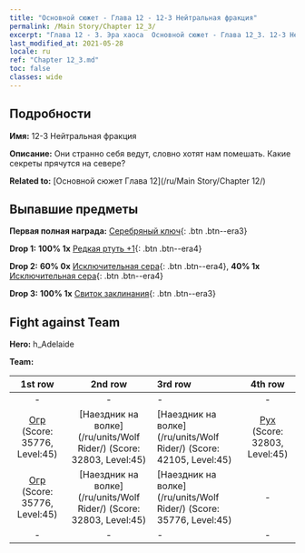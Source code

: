 ```yaml
---
title: "Основной сюжет - Глава 12 - 12-3 Нейтральная фракция"
permalink: /Main Story/Chapter 12_3/
excerpt: "Глава 12 - 3. Эра хаоса  Основной сюжет - Глава 12_3. 12-3 Нейтральная фракция"
last_modified_at: 2021-05-28
locale: ru
ref: "Chapter 12_3.md"
toc: false
classes: wide
---
```


## Подробности

 **Имя:** 12-3 Нейтральная фракция

 **Описание:** Они странно себя ведут, словно хотят нам помешать. Какие секреты прячутся на севере?

 **Related to:** [Основной сюжет Глава 12](/ru/Main Story/Chapter 12/)

## Выпавшие предметы

 **Первая полная награда:** [Серебряный ключ](/ItemsRU/con_693/){: .btn .btn--era3}

 **Drop 1:** **100% 1x** [Редкая ртуть +1](/ItemsRU/mat_42/){: .btn .btn--era4}

 **Drop 2:** **60% 0x** [Исключительная сера](/ItemsRU/mat_36/){: .btn .btn--era4}, **40% 1x** [Исключительная сера](/ItemsRU/mat_36/){: .btn .btn--era4}

 **Drop 3:** **100% 1x** [Свиток заклинания](/ItemsRU/con_694/){: .btn .btn--era3}


## Fight against Team
 **Hero:** h_Adelaide

 **Team:**


  | 1st row | 2nd row | 3rd row | 4th row |
  |:----:|:----:|:----|:----:|
  | - | - | - | - |
  | [Огр](/ru/units/Ogre/) (Score: 35776, Level:45)  | [Наездник на волке](/ru/units/Wolf Rider/) (Score: 32803, Level:45)  | [Наездник на волке](/ru/units/Wolf Rider/) (Score: 42105, Level:45)  | [Рух](/ru/units/Roc/) (Score: 32803, Level:45)  |
  | [Огр](/ru/units/Ogre/) (Score: 35776, Level:45)  | [Наездник на волке](/ru/units/Wolf Rider/) (Score: 32803, Level:45)  | [Наездник на волке](/ru/units/Wolf Rider/) (Score: 35776, Level:45)  | - |
  | - | - | - | - |


